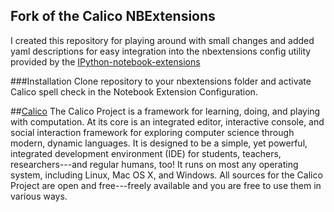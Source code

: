 Fork of the Calico NBExtensions
-------------------------------

I created this repository for playing around with small changes and added yaml
descriptions for easy integration into the nbextensions config utility provided
by the
[IPython-notebook-extensions](https://github.com/ipython-contrib/IPython-notebook-extensions)

###Installation
Clone repository to your nbextensions folder and activate Calico spell check in
the Notebook Extension Configuration.


##[Calico](http://calicoproject.org/)
The Calico Project is a framework for learning, doing, and playing
with computation. At its core is an integrated editor, interactive
console, and social interaction framework for exploring computer
science through modern, dynamic languages. It is designed to be a
simple, yet powerful, integrated development environment (IDE) for
students, teachers, researchers---and regular humans, too! It runs on
most any operating system, including Linux, Mac OS X, and Windows. All
sources for the Calico Project are open and free---freely available
and you are free to use them in various ways.
